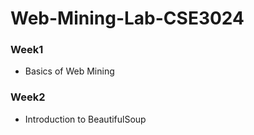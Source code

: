 # Web-Mining-Lab-CSE3024

### Week1 
- Basics of Web Mining
### Week2 
- Introduction to BeautifulSoup
